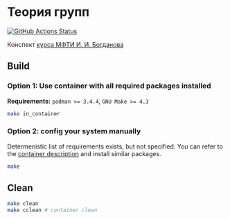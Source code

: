 # Теория групп

[![GitHub Actions Status](https://github.com/rudenkornk/group_theory/actions/workflows/workflow.yml/badge.svg)](https://github.com/rudenkornk/group_theory/actions)

Конспект [курса МФТИ И. И. Богданова](https://www.youtube.com/playlist?list=PLyBWNG-pZKx6pWlAfPRo2X_kPWyzq1ebj)

## Build
### Option 1: Use container with all required packages installed
**Requirements:** `podman >= 3.4.4`, `GNU Make >= 4.3`  
```bash
make in_container
```

### Option 2: config your system manually
Determenistic list of requirements exists, but not specified. You can refer to the [container description](https://github.com/rudenkornk/latex_image) and install similar packages.
```bash
make
```

## Clean
```bash
make clean
make cclean # container clean
```
